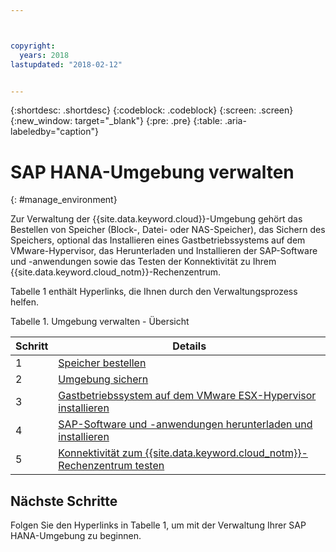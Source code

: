 ```yaml
---



copyright:
  years: 2018
lastupdated: "2018-02-12"


---
```


{:shortdesc: .shortdesc}
{:codeblock: .codeblock}
{:screen: .screen}
{:new_window: target="_blank"}
{:pre: .pre}
{:table: .aria-labeledby="caption"}

# SAP HANA-Umgebung verwalten
{: #manage_environment}

Zur Verwaltung der {{site.data.keyword.cloud}}-Umgebung gehört das Bestellen von Speicher (Block-, Datei- oder NAS-Speicher), das Sichern des Speichers, optional das Installieren eines Gastbetriebssystems auf dem VMware-Hypervisor, das Herunterladen und Installieren der SAP-Software und -anwendungen sowie das Testen der Konnektivität zu Ihrem {{site.data.keyword.cloud_notm}}-Rechenzentrum.

Tabelle 1 enthält Hyperlinks, die Ihnen durch den Verwaltungsprozess helfen.

Tabelle 1. Umgebung verwalten - Übersicht

| Schritt | Details|
| --- | --- |
| 1 | [Speicher bestellen](/docs/infrastructure/sap-hana/hana-order-storage.html) |
| 2 | [Umgebung sichern](/docs/infrastructure/sap-hana/hana-secure-environment.html) |
| 3 | [Gastbetriebssystem auf dem VMware ESX-Hypervisor installieren](/docs/infrastructure/sap-hana/hana-installing-guest-operating-system-VMware-deployments.html) |
| 4 | [SAP-Software und -anwendungen herunterladen und installieren](/docs/infrastructure/sap-hana/hana-installing-SAP-landscape.html) |
| 5 | [Konnektivität zum {{site.data.keyword.cloud_notm}}-Rechenzentrum testen](/docs/infrastructure/sap-hana/hana-testing-connectivity.html) |

## Nächste Schritte

Folgen Sie den Hyperlinks in Tabelle 1, um mit der Verwaltung Ihrer SAP HANA-Umgebung zu beginnen.

